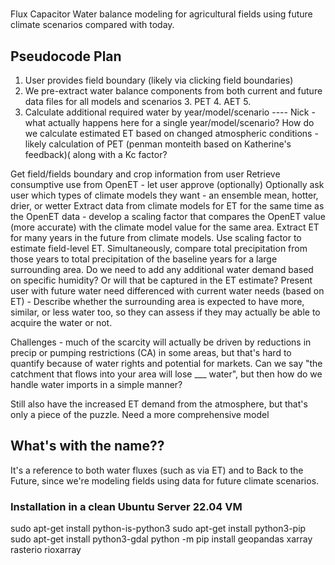
#
Flux Capacitor
Water balance modeling for agricultural fields using future climate scenarios compared with today.

## Pseudocode Plan
1. User provides field boundary (likely via clicking field boundaries)
2. We pre-extract water balance components from both current and future data files for all models and scenarios
   3. PET
   4. AET
   5. 
3. Calculate additional required water by year/model/scenario
	---- Nick - what actually happens here for a single year/model/scenario? How do we calculate estimated ET
		based on changed atmospheric conditions - likely calculation of PET (penman monteith based on Katherine's feedback)( along with a Kc factor?


Get field/fields boundary and crop information from user
Retrieve consumptive use from OpenET - let user approve (optionally)
Optionally ask user which types of climate models they want - an ensemble mean, hotter, drier, or wetter
Extract data from climate models for ET for the same time as the OpenET data - develop a scaling factor that compares the OpenET value (more accurate) with the climate model value for the same area.
Extract ET for many years in the future from climate models. Use scaling factor to estimate field-level ET. 
Simultaneously, compare total precipitation from those years to total precipitation of the baseline years for a large surrounding area.
Do we need to add any additional water demand based on specific humidity? Or will that be captured in the ET estimate?
Present user with future water need differenced with current water needs (based on ET) - Describe whether the surrounding area is expected to have more, similar, or less water too, so they can assess if they may actually be able to acquire the water or not.


Challenges - much of the scarcity will actually be driven by reductions in precip or pumping restrictions (CA) in some areas, but that's hard to quantify
because of water rights and potential for markets. Can we say "the catchment that flows into your area will lose ___ water",
but then how do we handle water imports in a simple manner?

Still also have the increased ET demand from the atmosphere, but that's only a piece of the puzzle. Need a more comprehensive model


## What's with the name??
It's a reference to both water fluxes (such as via ET) and to Back to the Future, since we're modeling
fields using data for future climate scenarios.


### Installation in a clean Ubuntu Server 22.04 VM
sudo apt-get install python-is-python3
sudo apt-get install python3-pip
sudo apt-get install python3-gdal
python -m pip install geopandas xarray rasterio rioxarray